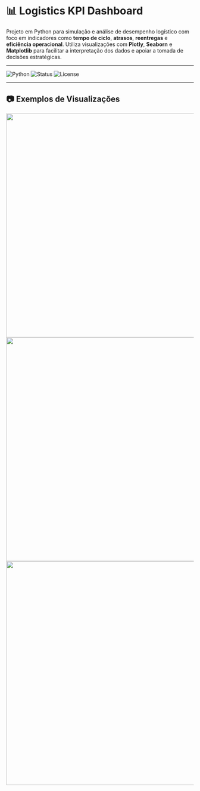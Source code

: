 # 📊 Logistics KPI Dashboard

Projeto em Python para simulação e análise de desempenho logístico com foco em indicadores como **tempo de ciclo**, **atrasos**, **reentregas** e **eficiência operacional**. Utiliza visualizações com **Plotly**, **Seaborn** e **Matplotlib** para facilitar a interpretação dos dados e apoiar a tomada de decisões estratégicas.

---

![Python](https://img.shields.io/badge/Python-3.10-blue?style=flat-square&logo=python)
![Status](https://img.shields.io/badge/status-em%20desenvolvimento-yellow)
![License](https://img.shields.io/badge/license-MIT-green)

---

## 📷 Exemplos de Visualizações

<img src="assets/scatter_plot.png" width="600"/>
<img src="assets/histograma_tempo_total.png" width="600"/>
<img src="assets/atrasos_veiculo.png" width="600"/>

